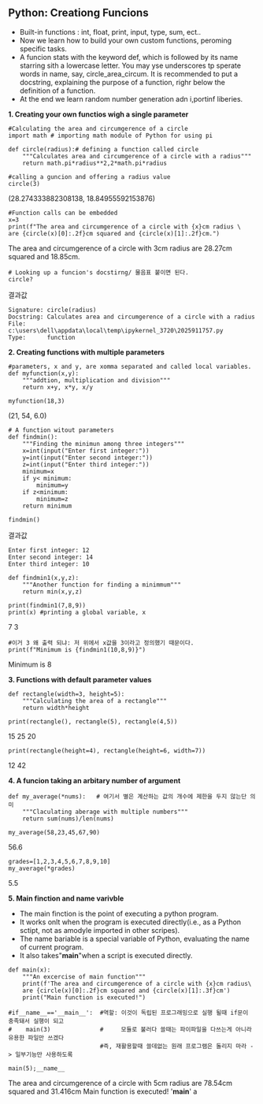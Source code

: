 ## Python: Creationg Funcions

- Built-in functions : int, float, print, input, type, sum, ect..
- Now we learn how to build your own custom functions, peroming specific tasks.
- A funcion stats with the keyword def, which is followed by its name starring sith a lowercase letter.
  You may yse underscores tp sperate words in name, say, circle_area_circum. It is recommended to put a docstring, explaining the purpose of a function, righr below the definition of a function.
- At the end we learn random number generation adn i,portinf liberies.

__1. Creating your own functios wigh a single parameter__
```
#Calculating the area and circumgerence of a circle
import math # importing math module of Python for using pi

def circle(radius):# defining a function called circle
    """Calculates area and circumgerence of a circle with a radius""" 
    return math.pi*radius**2,2*math.pi*radius
```

```
#calling a guncion and offering a radius value
circle(3)
```
(28.274333882308138, 18.84955592153876)
```
#Function calls can be embedded
x=3
print(f"The area and circumgerence of a circle with {x}cm radius \
are {circle(x)[0]:.2f}cm squared and {circle(x)[1]:.2f}cm.")
```
The area and circumgerence of a circle with 3cm radius are 28.27cm squared and 18.85cm.
```
# Looking up a funcion's docstirng/ 물음표 붙이면 된다.
circle?
```
결과값
```
Signature: circle(radius)
Docstring: Calculates area and circumgerence of a circle with a radius
File:      c:\users\dell\appdata\local\temp\ipykernel_3720\2025911757.py
Type:      function
```
__2. Creating functions with multiple parameters__

```
#parameters, x and y, are xomma separated and called local variables.
def myfunction(x,y):
    """addtion, multiplication and division"""
    return x+y, x*y, x/y
```
```
myfunction(18,3)
```
(21, 54, 6.0)

```
# A function witout parameters
def findmin():
    """Finding the minimun among three integers"""
    x=int(input("Enter first integer:"))
    y=int(input("Enter second integer:"))
    z=int(input("Enter third integer:"))
    minimum=x
    if y< minimum:
        minimum=y
    if z<minimum:
        minimum=z
    return minimum
```
```
findmin()
```
결과값
```
Enter first integer: 12
Enter second integer: 14
Enter third integer: 10
```
```
def findmin1(x,y,z):
    """Another function for finding a minimmum"""
    return min(x,y,z)
```
```
print(findmin1(7,8,9))
print(x) #printing a global variable, x
```
7
3
```
#이거 3 왜 출력 되냐: 저 위에서 x값을 3이라고 정의했기 때문이다.
print(f"Minimum is {findmin1(10,8,9)}")
```
Minimum is 8

__3. Functions with default parameter values__
```
def rectangle(width=3, height=5):
    """Calculating the area of a rectangle"""
    return width*height
```
```
print(rectangle(), rectangle(5), rectangle(4,5))
```
15 25 20

```
print(rectangle(height=4), rectangle(height=6, width=7))
```
12 42

__4. A funcion taking an arbitary number of argument__

```
def my_average(*nums):   # 여기서 별은 계산하는 값의 개수에 제한을 두지 않는단 의미
    """Claculating aberage with multiple numbers"""
    return sum(nums)/len(nums)
```
```
my_average(58,23,45,67,90)
```
56.6
```
grades=[1,2,3,4,5,6,7,8,9,10]
my_average(*grades)
```
5.5

__5. Main finction and __name__ varivble__
- The main finction is the point of executing a python program.
- It works onlt when the program is executed directly(i.e., as a Python sctipt, not as amodyle imported in other scripes).
- The name bariable is a special variable of Python, evaluating the name of current program.
- It also takes"__main__"when a script is executed directly.
```
def main(x):
    """An excercise of main function"""
    print(f'The area and circumgerence of a circle with {x}cm radius\
    are {circle(x)[0]:.2f}cm squared and {circle(x)[1]:.3f}cm')
    print("Main function is executed!")
    
#if__name__=='__main__':  #역할: 이것이 독립된 프로그래밍으로 실행 될때 if문이 충족돼서 실행이 되고
#    main(3)              #     모듈로 불러다 쓸때는 파이파일을 다쓰는게 아니라 유용한 파일만 쓰겠다
                          #즉, 재활용할때 쓸데없는 원래 프로그램은 돌리지 마라 -> 일부기능만 사용하도록

main(5);__name__   
```
The area and circumgerence of a circle with 5cm radius    are 78.54cm squared and 31.416cm
Main function is executed!
'__main__'
a
